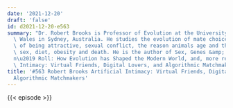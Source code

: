 ```yaml
---
date: '2021-12-20'
draft: 'false'
id: d2021-12-20-e563
summary: "Dr. Robert Brooks is Professor of Evolution at the University of New South\
  \ Wales in Sydney, Australia. He studies the evolution of mate choice, the costs\
  \ of being attractive, sexual conflict, the reason animals age and the links between\
  \ sex, diet, obesity and death. He is the author of Sex, Genes &amp; Rock \u2018\
  n\u2019 Roll: How Evolution has Shaped the Modern World, and, more recently, Artificial\
  \ Intimacy: Virtual Friends, Digital Lovers, and Algorithmic Matchmakers."
title: '#563 Robert Brooks Artificial Intimacy: Virtual Friends, Digital Lovers, and
  Algorithmic Matchmakers'
---
```

{{< episode >}}
